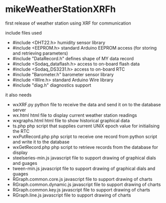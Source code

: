mikeWeatherStationXRFh
======================
first release of weather station using XRF for communication

include files used
- #include \<DHT22.h\>            humidity sensor library
- #include <EEPROM.h>           standard Arduino EEPROM access (for storing and retrieving parameters)
- #include "DataRecord.h"       defines shape of MY data record
- #include <Sodaq_dataflash.h>  access to on-board flash data
- #include <Sodaq_DS3231.h>     access to on-board RTC
- #include "Barometer.h"        barometer sensor library
- #include <Wire.h>             standard Arduino Wire library
- #include "diag.h"             diagnostics support

it also needs
- wxXRF.py                  python file to receive the data and send it on to the database server
- wx.html                   html file to display current weather station readings
- wxgraphs.html             html file to show historical graphical data
- ts.php                    php script that supplies current UNIX epoch value for initialising the RTC
- wxPutRecord.php           php script to receive one record from python script and write it to the database
- wxGetRecord.php           php script to retrieve records from the database for display
- steelseries-min.js        javascript file to support drawing of graphical dials and guages
- tween-min.js              javascript file to support drawing of graphical dials and guages
- RGraph.common.core.js     javascript file to support drawing of charts
- RGraph.common.dynamic.js  javascript file to support drawing of charts
- RGraph.common.key.js      javascript file to support drawing of charts
- RGraph.line.js            javascript file to support drawing of charts
